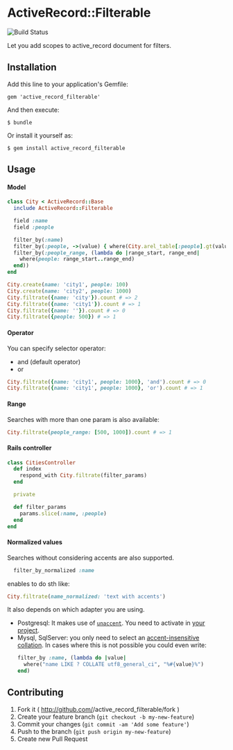 # ActiveRecord::Filterable
![Build Status](https://travis-ci.org/nosolosoftware/active_record_filterable.svg?branch=master)

Let you add scopes to active_record document for filters.

## Installation

Add this line to your application's Gemfile:

    gem 'active_record_filterable'

And then execute:

    $ bundle

Or install it yourself as:

    $ gem install active_record_filterable

## Usage

#### Model

```ruby
class City < ActiveRecord::Base
  include ActiveRecord::Filterable

  field :name
  field :people

  filter_by(:name)
  filter_by(:people, ->(value) { where(City.arel_table[:people].gt(value)) })
  filter_by(:people_range, (lambda do |range_start, range_end|
    where(people: range_start..range_end)
  end))
end

City.create(name: 'city1', people: 100)
City.create(name: 'city2', people: 1000)
City.filtrate({name: 'city'}).count # => 2
City.filtrate({name: 'city1'}).count # => 1
City.filtrate({name: ''}).count # => 0
City.filtrate({people: 500}) # => 1
```

#### Operator

You can specify selector operator:

* and (default operator)
* or

```ruby
City.filtrate({name: 'city1', people: 1000}, 'and').count # => 0
City.filtrate({name: 'city1', people: 1000}, 'or').count # => 1
```

#### Range

Searches with more than one param is also available:

```ruby
City.filtrate(people_range: [500, 1000]).count # => 1
```

#### Rails controller

```ruby
class CitiesController
  def index
    respond_with City.filtrate(filter_params)
  end

  private

  def filter_params
    params.slice(:name, :people)
  end
end
```

#### Normalized values

Searches without considering accents are also supported.

```ruby
  filter_by_normalized :name
```
enables to do sth like:

  ```ruby
  City.filtrate(name_normalized: 'text with accents')
  ```

It also depends on which adapter you are using.

* Postgresql: It makes use of [`unaccent`](https://www.postgresql.org/docs/9.1/static/unaccent.html). You need to activate in [your project](https://binarapps.com/blog/accent-insensitive-queries-in-rails-with-postgresql).
* Mysql, SqlServer: you only need to select an [accent-insensitive collation](https://binarapps.com/blog/accent-insensitive-queries-in-rails-with-postgresql). In cases where this is not possible you could even write:
    ```ruby
    filter_by :name, (lambda do |value|
      where("name LIKE ? COLLATE utf8_general_ci", "%#{value}%")
    end)
    ```

## Contributing

1. Fork it ( http://github.com/<my-github-username>/active_record_filterable/fork )
2. Create your feature branch (`git checkout -b my-new-feature`)
3. Commit your changes (`git commit -am 'Add some feature'`)
4. Push to the branch (`git push origin my-new-feature`)
5. Create new Pull Request
